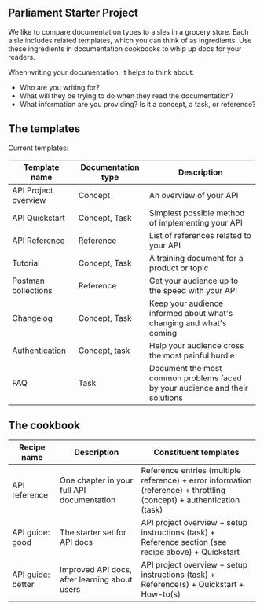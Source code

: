 ## Parliament Starter Project

We like to compare documentation types to aisles in a grocery store.
Each aisle includes related templates, which you can think of as ingredients.
Use these ingredients in documentation cookbooks to whip up docs for your readers.

When writing your documentation, it helps to think about:

* Who are you writing for?
* What will they be trying to do when they read the documentation?
* What information are you providing? Is it a concept, a task, or reference?


## The templates

Current templates:

| Template name | Documentation type | Description |
| ------------- | ------------------ | ----------- |
| API Project overview | Concept | An overview of your API |
| API Quickstart | Concept, Task | Simplest possible method of implementing your API |
| API Reference | Reference | List of references related to your API |
| Tutorial | Concept, Task | A training document for a product or topic |
| Postman collections | Reference | Get your audience up to the speed with your API |
| Changelog | Concept, Task | Keep your audience informed about what's changing and what's coming |
| Authentication | Concept, task | Help your audience cross the most painful hurdle |
| FAQ | Task | Document the most common problems faced by your audience and their solutions |



## The cookbook

| Recipe name | Description |Constituent templates |
| ------- | ------- | ----------------- |
| API reference | One chapter in your full API documentation | Reference entries (multiple reference) + error information (reference) + throttling (concept) + authentication (task) |
| API guide: good | The starter set for API docs | API project overview + setup instructions (task) + Reference section (see recipe above) + Quickstart |
| API guide: better | Improved API docs, after learning about users | API project overview + setup instructions (task) + Reference(s) + Quickstart + How-to(s) |